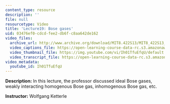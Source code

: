 ```yaml
---
content_type: resource
description: ''
file: null
resourcetype: Video
title: 'Lecture19: Bose gases'
uid: 03476ef0-cdcd-fee2-db6f-c8aa642de162
video_files:
  archive_url: http://www.archive.org/download/MIT8.422S13/MIT8_422S13_lec19_300k.mp4
  video_captions_file: https://open-learning-course-data-rc.s3.amazonaws.com/8-422-atomic-and-optical-physics-ii-spring-2013/917106594a125fd0a07429002b595dfa_Ih01TfuEfqU.vtt
  video_thumbnail_file: https://img.youtube.com/vi/Ih01TfuEfqU/default.jpg
  video_transcript_file: https://open-learning-course-data-rc.s3.amazonaws.com/8-422-atomic-and-optical-physics-ii-spring-2013/ae0fc06d44e7d4ed29d62990ccc0deae_Ih01TfuEfqU.pdf
video_metadata:
  youtube_id: Ih01TfuEfqU
---
```


**Description:** In this lecture, the professor discussed ideal Bose gases, weakly interacting homogenous Bose gas, inhomogenous Bose gas, etc.

**Instructor:** Wolfgang Ketterle